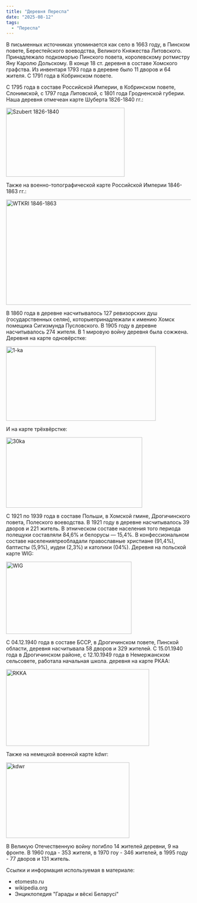 ```yaml
---
title: "Деревня Переспа"
date: "2025-08-12"
tags: 
  - "Переспа"
---
```


В письменных источниках упоминается как село в 1663 году, в Пинском повете, Берестейского воеводства, Великого Княжества Литовского. Принадлежало подкоморъю Пинского повета, королевскому ротмистру Яну Каролю Дольскому. В конце 18 ст. деревня в составе Хомского графства. Из инвентаря 1793 года в деревне было 11 дворов и 64 жителя. С 1791 года в Кобринском повете.

С 1795 года в составе Российской Империи, в Кобринском повете, Слонимской, с 1797 года Литовской, с 1801 года Гродненской губерии. Наша деревня отмечеан карте Шуберта 1826-1840 гг.:

<img width="323" height="188" alt="Szubert 1826-1840" src="https://github.com/user-attachments/assets/1f3db957-2eae-44db-854f-bcbec930c6c1" />

Также на военно-топографической карте Российской Империи 1846-1863 гг.:

<img width="555" height="287" alt="WTKRI 1846-1863" src="https://github.com/user-attachments/assets/d713ceea-71c5-4a92-aa62-e53a5218444b" />

В 1860 года в деревне насчитывалось 127 ревизорских душ (государственных селян), которыепринадлежали к имению Хомск помещика Сигизмунда Пусловского. В 1905 году в деревне насчитывалось 274 жителя. В 1 мировую войну деревня была сожжена. Деревня на карте одновёрстке:

<img width="408" height="203" alt="1-ka" src="https://github.com/user-attachments/assets/980e3866-bdfb-4873-bbd9-58a2e6336921" />

И на карте трёхвёрстке:

<img width="371" height="192" alt="30ka" src="https://github.com/user-attachments/assets/ad1f3f0b-d896-4f27-8ce0-7a0851f95f0b" />

С 1921 по 1939 года в составе Польши, в Хомской гмине, Дрогичинского повета, Полеского воеводства. В 1921 году в деревне насчитывалось 39 дворов и 221 житель. В этническом составе населения того периода полещуки составляли 84,6% и белорусы — 15,4%. В конфессиональном составе населенияпреобладали православные христиане (91,4%), баптисты (5,9%), иудеи (2,3%) и католики (04%). Деревня на польской карте WIG:

<img width="342" height="197" alt="WIG" src="https://github.com/user-attachments/assets/8141877e-662e-46be-a1b3-6cc73f26d6c2" />

С 04.12.1940 года в составе БССР, в Дрогичинском повете, Пинской области, деревня насчитывала 58 дворов и 329 жителей. С 15.01.1940 года в Дрогичинском районе, с 12.10.1949 года в Немержанском сельсовете, работала начальная школа. деревня на карте РКАА:

<img width="390" height="209" alt="RKKA" src="https://github.com/user-attachments/assets/7d9b1b93-8df8-4001-94fc-7df657665294" />

Также на немецкой военной карте kdwr:

<img width="336" height="206" alt="kdwr" src="https://github.com/user-attachments/assets/e494b6c0-3dbb-41af-8f10-66a6d8c5f2eb" />

В Великую Отечественную войну погибло 14 жителей деревни, 9 на фронте. В 1960 года - 353 жителя, в 1970 гоу - 346 жителей, в 1995 году - 77 дворов и 131 житель.

Ссылки и информация используемая в материале:
- etomesto.ru
- wikipedia.org
- Энциклопедия "Гарады и вёскi Беларусi"
